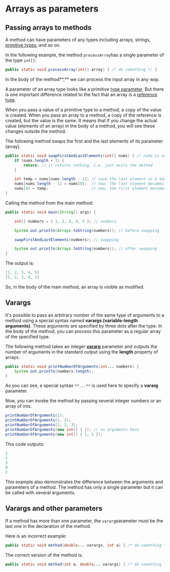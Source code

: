 # Arrays as parameters

## Passing arrays to methods

A method can have parameters of any types including arrays, strings, [primitive types](https://hyperskill.org/learn/step/3594), and so on.

In the following example, the method `processArray`has a single parameter of the type `int[]`:

```java
public static void processArray(int[] array) { /* do something */ }
```

In the body of the method**,** we can process the input array in any way.

A parameter of an array type looks like a primitive [type parameter](https://hyperskill.org/learn/step/3594). But there is one important difference related to the fact that an array is a [reference type](https://hyperskill.org/learn/step/3594).

When you pass a value of a primitive type to a method, a copy of the value is created. When you pass an array to a method, a copy of the reference is created, but the value is the same. It means that if you change the actual value (elements of an array) in the body of a method, you will see these changes outside the method.

The following method swaps the first and the last elements of its parameter (array).

```java
public static void swapFirstAndLastElements(int[] nums) { // nums is an array
    if (nums.length < 1) {
        return; // it returns nothing, i.e. just exits the method
    }

    int temp = nums[nums.length - 1]; // save the last element in a temporary local variable
    nums[nums.length - 1] = nums[0];  // now, the last element becomes the first
    nums[0] = temp;                   // now, the first element becomes the former last
}
```

Calling the method from the main method:

```java
public static void main(String[] args) {

    int[] numbers = { 1, 2, 3, 4, 5 }; // numbers

    System.out.println(Arrays.toString(numbers)); // before swapping

    swapFirstAndLastElements(numbers); // swapping

    System.out.println(Arrays.toString(numbers)); // after swapping
}
```

The output is:

```java
[1, 2, 3, 4, 5]
[5, 2, 3, 4, 1] 
```

So, in the body of the main method, an array is visible as modified.

## Varargs

It's possible to pass an arbitrary number of the same type of arguments to a method using a special syntax named **varargs (variable-length arguments)**. These arguments are specified by three dots after the type. In the body of the method, you can process this parameter as a regular array of the specified type.

The following method takes an integer **[vararg](https://hyperskill.org/learn/step/3594)** parameter and outputs the number of arguments in the standard output using the **length** property of arrays.

```java
public static void printNumberOfArguments(int... numbers) {
    System.out.println(numbers.length);
}
```

As you can see, a special syntax `**...**` is used here to specify a **vararg** parameter.

Now, you can invoke the method by passing several integer numbers or an array of ints.

```java
printNumberOfArguments(1);
printNumberOfArguments(1, 2);
printNumberOfArguments(1, 2, 3);
printNumberOfArguments(new int[] { }); // no arguments here
printNumberOfArguments(new int[] { 1, 2 });
```

This code outputs:

```java
1
2
3
0
2
```

This example also demonstrates the difference between the arguments and parameters of a method. The method has only a single parameter but it can be called with several arguments.

## Varargs and other parameters

If a method has more than one parameter, the `vararg`parameter must be the last one in the declaration of the method.

Here is an incorrect example:

```java
public static void method(double... varargs, int a) { /* do something */ }
```

The correct version of the method is:

```java
public static void method(int a, double... varargs) { /* do something */ }
```